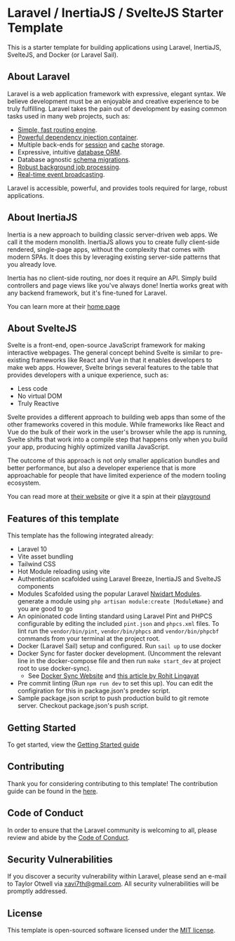 # Laravel / InertiaJS / SvelteJS Starter Template

This is a starter template for building applications using Laravel, InertiaJS, SvelteJS, and Docker (or Laravel Sail).

## About Laravel

Laravel is a web application framework with expressive, elegant syntax. We believe development must be an enjoyable and creative experience to be truly fulfilling. Laravel takes the pain out of development by easing common tasks used in many web projects, such as:

- [Simple, fast routing engine](https://laravel.com/docs/routing).
- [Powerful dependency injection container](https://laravel.com/docs/container).
- Multiple back-ends for [session](https://laravel.com/docs/session) and [cache](https://laravel.com/docs/cache) storage.
- Expressive, intuitive [database ORM](https://laravel.com/docs/eloquent).
- Database agnostic [schema migrations](https://laravel.com/docs/migrations).
- [Robust background job processing](https://laravel.com/docs/queues).
- [Real-time event broadcasting](https://laravel.com/docs/broadcasting).

Laravel is accessible, powerful, and provides tools required for large, robust applications.

## About InertiaJS

Inertia is a new approach to building classic server-driven web apps. We call it the modern monolith. InertiaJS allows you to create fully client-side rendered, single-page apps, without the complexity that comes with modern SPAs. It does this by leveraging existing server-side patterns that you already love.

Inertia has no client-side routing, nor does it require an API. Simply build controllers and page views like you've always done! Inertia works great with any backend framework, but it's fine-tuned for Laravel.

You can learn more at their [home page](https://inertiajs.com/)

## About SvelteJS

Svelte is a front-end, open-source JavaScript framework for making interactive webpages. The general concept behind Svelte is similar to pre-existing frameworks like React and Vue in that it enables developers to make web apps. However, Svelte brings several features to the table that provides developers with a unique experience, such as:

  - Less code
  - No virtual DOM
  - Truly Reactive

Svelte provides a different approach to building web apps than some of the other frameworks covered in this module. While frameworks like React and Vue do the bulk of their work in the user's browser while the app is running, Svelte shifts that work into a compile step that happens only when you build your app, producing highly optimized vanilla JavaScript.

The outcome of this approach is not only smaller application bundles and better performance, but also a developer experience that is more approachable for people that have limited experience of the modern tooling ecosystem.

You can read more at [their website](https://svelte.dev) or give it a spin at their [playground](https://learn.svelte.dev/tutorial/welcome-to-svelte)


## Features of this template

This template has the following integrated already:

- Laravel 10
- Vite asset bundling
- Tailwind CSS
- Hot Module reloading using vite
- Authentication scafolded using Laravel Breeze, InertiaJS and SvelteJS components
- Modules Scafolded using the popular Laravel [Nwidart Modules](https://laravelmodules.com/). generate a module using ```php artisan module:create [ModuleName}``` and you are good to go
- An opinionated code linting standard using Laravel Pint and PHPCS configurable by editing the included ```pint.json``` and ```phpcs.xml``` files. To lint run the ```vendor/bin/pint```, ```vendor/bin/phpcs``` and ```vendor/bin/phpcbf``` commands from your terminal at the project root.
- Docker (Laravel Sail) setup and configured. Run ```sail up``` to use docker
- Docker Sync for faster docker development. (Uncomment the relevant line in the docker-compose file and then run ```make start_dev``` at project root to use docker-sync).
  - See [Docker Sync Website](http://docker-sync.io/) and [this article by Rohit Lingayat](https://betterprogramming.pub/improve-performance-of-docker-on-macos-by-using-docker-sync-4f46edbde570)
- Pre commit linting (Run ```npm run dev``` to set this up). You can edit the configiration for this in package.json's predev script.
- Sample package.json script to push production build to git remote server. Checkout package.json's push script.

## Getting Started

To get started, view the [Getting Started guide](GETTING_STARTED.md)

## Contributing

Thank you for considering contributing to this template! The contribution guide can be found in the [here](CONTRIBUTING.md).

## Code of Conduct

In order to ensure that the Laravel community is welcoming to all, please review and abide by the [Code of Conduct](CODE_OF_CONDUCT.md).

## Security Vulnerabilities

If you discover a security vulnerability within Laravel, please send an e-mail to Taylor Otwell via [xavi7th@gmail.com](mailto:xavi7th@gmail.com). All security vulnerabilities will be promptly addressed.

## License

This template is open-sourced software licensed under the [MIT license](https://opensource.org/licenses/MIT).
